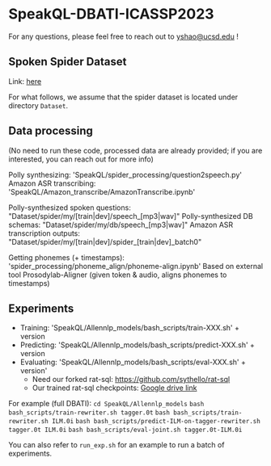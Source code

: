 # SpeakQL-DBATI-ICASSP2023

For any questions, please feel free to reach out to yshao@ucsd.edu !


## Spoken Spider Dataset

Link: [here](https://drive.google.com/file/d/1JcYjYygUM4rqIEhdjhKYkmDXxPSg_bP1/view?usp=drive_link)

For what follows, we assume that the spider dataset is located under directory `Dataset`.


## Data processing

(No need to run these code, processed data are already provided; if you are interested, you can reach out for more info)

Polly synthesizing: 'SpeakQL/spider_processing/question2speech.py'
Amazon ASR transcribing: 'SpeakQL/Amazon_transcribe/AmazonTranscribe.ipynb'

Polly-synthesized spoken questions: "Dataset/spider/my/[train|dev]/speech\_[mp3|wav]"
Polly-synthesized DB schemas: "Dataset/spider/my/db/speech\_[mp3|wav]"
Amazon ASR transcription outputs: "Dataset/spider/my/[train|dev]/spider\_[train|dev]\_batch0"

Getting phonemes (+ timestamps):
	'spider_processing/phoneme_align/phoneme-align.ipynb'
	Based on external tool Prosodylab-Aligner (given token & audio, aligns phonemes to timestamps)

## Experiments

- Training: 'SpeakQL/Allennlp_models/bash_scripts/train-XXX.sh' + version
- Predicting: 'SpeakQL/Allennlp_models/bash_scripts/predict-XXX.sh' + version
- Evaluating: 'SpeakQL/Allennlp_models/bash_scripts/eval-XXX.sh' + version'
	- Need our forked rat-sql: https://github.com/sythello/rat-sql
	- Our trained rat-sql checkpoints: [Google drive link](https://drive.google.com/file/d/12r-rP7Om_AeK3G4MwaXj-VBUrwKG0KWh/view?usp=share_link)

For example (full DBATI):
`cd SpeakQL/Allennlp_models`
`bash bash_scripts/train-rewriter.sh tagger.0t`
`bash bash_scripts/train-rewriter.sh ILM.0i`
`bash bash_scripts/predict-ILM-on-tagger-rewriter.sh tagger.0t ILM.0i`
`bash bash_scripts/eval-joint.sh tagger.0t-ILM.0i`

You can also refer to `run_exp.sh` for an example to run a batch of experiments.



